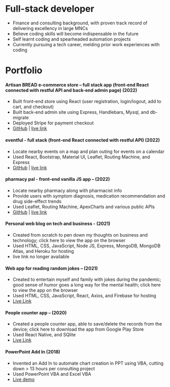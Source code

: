 # Full-stack developer
-	Finance and consulting background, with proven track record of delivering excellency in large MNCs
-	Believe coding skills will become indispensable in the future
-	Self learnt coding and spearheaded automation projects 
- Currently pursuing a tech career, melding prior work experiences with coding

# Portfolio

#### Artisan BREAD e-commerce store – full stack app (front-end React connected with restful API and back-end admin page) (2022)
- Built front-end store using React (user registration, login/logout, add to cart, and checkout)
-	Built back-end admin site using Express, Handlebars, Mysql, and db-migrate
-	Deployed Stripe for payment checkout	
-	[GitHub](https://github.com/Jerrysuper123/artisanBread) | [live link](https://chic-crostata-11c4b4.netlify.app/)

#### eventful - full stack (front-end React connected with restful API) (2022)
- Locate nearby events on a map and plan outing for events on a calendar
- Used React, Bootstrap, Material UI, Leaflet, Routing Machine, and Express	
- [GitHub](https://github.com/Jerrysuper123/event-bite) | [live link](https://thunderous-pixie-be41eb.netlify.app/)

#### pharmacy pal - front-end vanilla JS app – (2022)
-	Locate nearby pharmacy along with pharmacist info
-	Provide users with symptom diagnosis, medication recommendation and drug side-effect trends
-	Used Leaflet, Routing Machine, ApexCharts and various public APIs	
-	[GitHub](https://github.com/Jerrysuper123/pharmacy-pal) | [live link](https://jerrysuper123.github.io/pharmacy-pal/)

#### Personal web blog on tech and business  - (2021)
- Created from scratch to pen down my thoughts on business and technology; click here to view the app on the browser
- Used HTML, CSS, JavaScript, Node JS, Express, MongoDB, MongoDB Atlas, and Heroku for hosting	
- live link no longer available

#### Web app for reading random jokes – (2021)
- Created to entertain myself and family with jokes during the pandemic; good sense of humor goes a long way for the mental health; click here to view the app on the browser
-	Used HTML, CSS, JavaScript, React, Axios, and Firebase for hosting	
-	[Live Link](https://laughdailyapp.web.app/)

#### People counter app – (2020)
- Created a people counter app, able to save/delete the records from the device; click here to download the app from Google Play Store
- Used React Native, and SQlite	
- [Live Link](https://play.google.com/store/apps/details?id=com.peoplecountervj.app)

#### PowerPoint Add In (2018)
- Invented an Add In to automate chart creation in PPT using VBA, cutting down > 13 hours per consulting project
- Used PowerPoint VBA and Excel VBA	
- [Live demo](https://www.youtube.com/watch?v=3CI7vbZq3J8)

